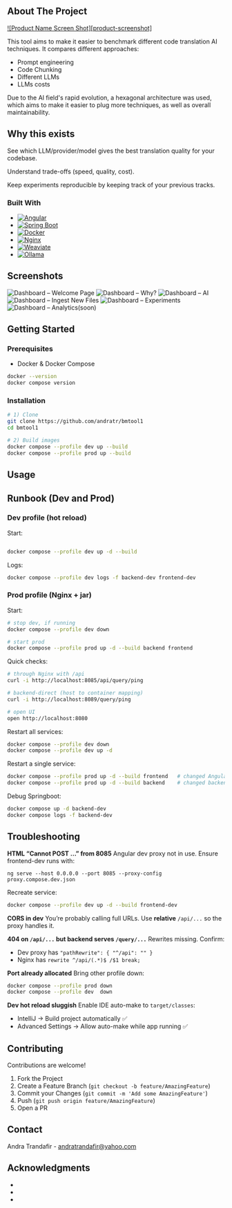 


## About The Project

[![Product Name Screen Shot][product-screenshot]](https://example.com)

This tool aims to make it easier to benchmark different code translation AI techniques. It compares different approaches:
* Prompt engineering
* Code Chunking
* Different LLMs
* LLMs costs

Due to the AI field's rapid evolution, a hexagonal architecture was used, which aims to make it easier to plug more techniques, as well as overall maintainability.

## Why this exists

See which LLM/provider/model gives the best translation quality for your codebase.

Understand trade-offs (speed, quality, cost).

Keep experiments reproducible by keeping track of your previous tracks.


### Built With

* [![Angular](https://img.shields.io/badge/Angular-DD0031?style=for-the-badge&logo=angular&logoColor=white)](https://angular.io)
* [![Spring Boot](https://img.shields.io/badge/Spring%20Boot-6DB33F?style=for-the-badge\&logo=springboot\&logoColor=white)](https://spring.io/projects/spring-boot)
* [![Docker](https://img.shields.io/badge/Docker-2496ED?style=for-the-badge\&logo=docker\&logoColor=white)](https://www.docker.com/)
* [![Nginx](https://img.shields.io/badge/Nginx-009639?style=for-the-badge\&logo=nginx\&logoColor=white)](https://nginx.org/)
* [![Weaviate](https://img.shields.io/badge/Weaviate-20B2AA?style=for-the-badge)](https://weaviate.io/)
* [![Ollama](https://img.shields.io/badge/Ollama-000000?style=for-the-badge)](https://ollama.com/)


## Screenshots

![Dashboard – Welcome Page](product_screenshots/1.png)
![Dashboard – Why?](product_screenshots/2.png)
![Dashboard – AI](product_screenshots/3.png)
![Dashboard – Ingest New Files](product_screenshots/4.png)
![Dashboard – Experiments](product_screenshots/5.png)
![Dashboard – Analytics(soon)]()



## Getting Started

### Prerequisites

* Docker & Docker Compose


```sh
docker --version
docker compose version
```

### Installation

```sh
# 1) Clone
git clone https://github.com/andratr/bmtool1
cd bmtool1

# 2) Build images
docker compose --profile dev up --build   
docker compose --profile prod up --build   
```


## Usage



## Runbook (Dev and Prod)

### Dev profile (hot reload)

Start:

```sh

docker compose --profile dev up -d --build   
```

Logs:

```sh
docker compose --profile dev logs -f backend-dev frontend-dev
```


### Prod profile (Nginx + jar)

Start:

```sh
# stop dev, if running
docker compose --profile dev down

# start prod
docker compose --profile prod up -d --build backend frontend
```

Quick checks:

```sh
# through Nginx with /api
curl -i http://localhost:8085/api/query/ping

# backend-direct (host to container mapping)
curl -i http://localhost:8089/query/ping

# open UI
open http://localhost:8080
```
Restart all services:

```sh
docker compose --profile dev down             
docker compose --profile dev up -d 
```

Restart a single service:

```sh
docker compose --profile prod up -d --build frontend   # changed Angular/nginx.conf
docker compose --profile prod up -d --build backend    # changed backend
```

Debug Springboot:

```sh
docker compose up -d backend-dev              
docker compose logs -f backend-dev
```


## Troubleshooting

**HTML “Cannot POST …” from 8085**
Angular dev proxy not in use. Ensure frontend-dev runs with:

```
ng serve --host 0.0.0.0 --port 8085 --proxy-config proxy.compose.dev.json
```

Recreate service:

```sh
docker compose --profile dev up -d --build frontend-dev
```

**CORS in dev**
You’re probably calling full URLs. Use **relative** `/api/...` so the proxy handles it.

**404 on `/api/...` but backend serves `/query/...`**
Rewrites missing. Confirm:

* Dev proxy has `"pathRewrite": { "^/api": "" }`
* Nginx has `rewrite ^/api/(.*)$ /$1 break;`

**Port already allocated**
Bring other profile down:

```sh
docker compose --profile prod down
docker compose --profile dev  down
```

**Dev hot reload sluggish**
Enable IDE auto-make to `target/classes`:

* IntelliJ → Build project automatically ✅
* Advanced Settings → Allow auto-make while app running ✅

## Contributing

Contributions are welcome!

1. Fork the Project
2. Create a Feature Branch (`git checkout -b feature/AmazingFeature`)
3. Commit your Changes (`git commit -m 'Add some AmazingFeature'`)
4. Push (`git push origin feature/AmazingFeature`)
5. Open a PR

## Contact

Andra Trandafir - [andratrandafir@yahoo.com](mailto:andratrandafir@yahoo.com)


## Acknowledgments

* []()
* []()
* []()


